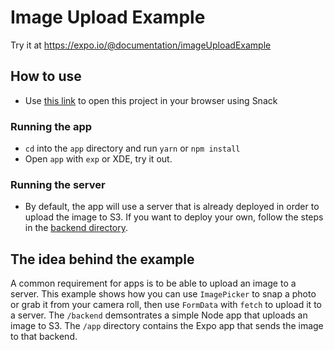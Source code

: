 # Image Upload Example

Try it at https://expo.io/@documentation/imageUploadExample

## How to use

- Use [this link](https://snack.expo.io/@documentation/image-upload-example) to open this project in your browser using Snack

### Running the app

- `cd` into the `app` directory and run `yarn` or `npm install`
- Open `app` with `exp` or XDE, try it out.

### Running the server

- By default, the app will use a server that is already deployed in order to upload the image to S3. If you want to deploy your own, follow the steps in the [backend directory](https://github.com/expo/examples/tree/master/with-formdata-image-upload/backend).

## The idea behind the example

A common requirement for apps is to be able to upload an image to a server. This example shows how you can use `ImagePicker` to snap a photo or grab it from your camera roll, then use `FormData` with `fetch` to upload it to a server. The `/backend` demsontrates a simple Node app that uploads an image to S3. The `/app` directory contains the Expo app that sends the image to that backend.
